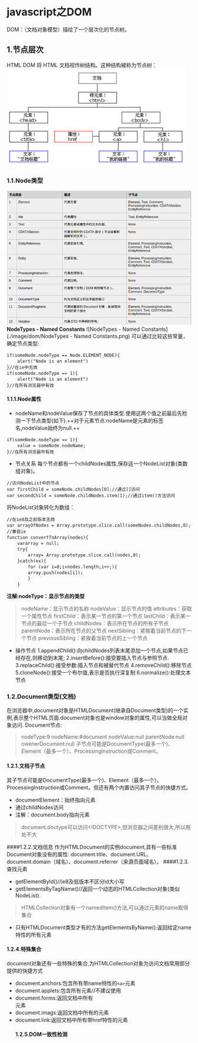 # javascript之DOM
DOM：（文档对象模型）描绘了一个层次化的节点树。
## 1.节点层次
HTML DOM 将 HTML 文档视作树结构。这种结构被称为节点树：
![文档模型](./image/dom/ct_htmltree.gif)
### 1.1.Node类型
![Node类型](./image/dom/NodeTypes.png)
**NodeTypes - Named Constants**
![NodeTypes - Named Constants]
(./image/dom/NodeTypes - Named Constants.png)
可以通过比较这些常量，确定节点类型:
```
if(someNode.nodeType == Node.ELEMENT_NODE){
	alert("Node is an element")
}//在ie中无效
if(someNode.nodeType == 1){
	alert("Node is an element")
}//在所有浏览器中有效
```
#### 1.1.1.Node属性
+ nodeName和nodeValue保存了节点的具体类型.使用这两个值之前最后先检测一下节点类型(如下).++对于元素节点:nodeName是元素的标签名,nodeValue始终为null.++
```
if(someNode.nodeType == 1){
	value = someNode.nodeName;
}//在所有浏览器中有效
```

+ 节点关系
每个节点都有一个childNodes属性,保存这一个NodeList对象(类数组对象)。
```
//访问NodeList中的节点
var firstChild = someNode.childNodes[0];//通过[]访问
var secondChild = someNode.childNodes.item(1);//通过item()方法访问
```
将NodeList对象转化为数组：
```
//在ie8及之前版本无效
var arrayOfNodes = Array.prototype.slice.call(someNodes.childNodes,0);
//兼容ie
function convertToArray(nodes){
	vararray = null;
    try{
    	array= Array.prototype.slice.call(nodes,0);
    }catch(ex){
    	for (var i=0;i<nodes.length;i++;){
        array.push(nodes[i]);
        }
	}
```
**注解:nodeType：显示节点的类型**
> nodeName：显示节点的名称
> nodeValue：显示节点的值
> attributes：获取一个属性节点
> firstChild：表示某一节点的第一个节点
> lastChild：表示某一节点的最后一个子节点
> childNodes：表示所在节点的所有子节点
> parentNode：表示所在节点的父节点
> nextSibling：紧挨着当前节点的下一个节点
> previousSibling：紧挨着当前节点的上一个节点

+ 操作节点
1.appendChild():向childNodes列表末尾添加一个节点,如果节点已经存在,则移动到末尾;
2.insertBefore():接受要插入节点与参照节点.
3.replaceChild():接受参数:插入节点和被替代节点
4.removeChild():移除节点
5.cloneNode():接受一个布尔值,表示是否执行深复制
6.normalize():处理文本节点

### 1.2.Document类型(文档)
在浏览器中,document对象是HTMLDocument(继承自Document类型)的一个实例,表示整个HTML页面.document对象也是window对象的属性,可以当做全局对象访问.
Document节点:
> nodeType:9
> nodeName:#document
> nodeValue:null
> parentNode:null
> owenerDocument:null
> 子节点可能是DocumentType(最多一个)、Element（最多一个）、ProcessingInstruction或Comment。

#### 1.2.1.文档子节点
其子节点可能是DocumentType(最多一个)、Element（最多一个）、ProcessingInstruction或Comment。但还有两个内置访问其子节点的快捷方式。
+ documentElement：始终指向<html>元素
+ 通过childNodes访问
+ 注解：document.body指向<body>元素
> document.doctype可以访问<!DOCTYPE>,但浏览器之间差别很大,所以用处不大

####1.2.2.文档信息
作为HTMLDocument的实例document,具有一些标准Document对象没有的属性:
document.title、document.URL、document.domain（域名）、document.referrer（来源页面域名）。
####1.2.3.查找元素
+ getElementById()//ie8及低版本不区分id大小写
+ getElementsByTagName()//返回一个动态的HTMLCollection对象(类似NodeList).
> HTMLCollection对象有一个namedItem()方法,可以通过元素的name取得集合

+ 只有HTMLDocument类型才有的方法getElementsByName():返回给定name特性的所有元素

#### 1.2.4.特殊集合
document对象还有一些特殊的集合,为HTMLCollection对象为访问文档常用部分提供的快捷方式
+ document.anchors:包含所有带name特性的`<a>`元素
+ document.applets:包含所有<applet>元素//不建议使用
+ document.forms:返回文档中所有<form>元素
+ document.imags:返回文档中所有的<img>元素
+ document.link:返回文档中所有带href特性的元素

#### 1.2.5.DOM一致性检测
